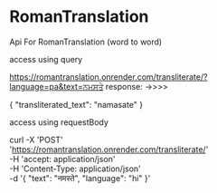 # RomanTranslation 

Api For RomanTranslation (word to word)

access using query

https://romantranslation.onrender.com/transliterate/?language=pa&text=ਨਮਸਤੇ
response:  ->>>>   

{
  "transliterated_text": "namasate"
}


access using requestBody 

curl -X 'POST' \
  'https://romantranslation.onrender.com/transliterate/' \
  -H 'accept: application/json' \
  -H 'Content-Type: application/json' \
  -d '{
  "text": "नमस्ते",
  "language": "hi"
}'
